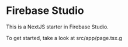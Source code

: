 # Firebase Studio

This is a NextJS starter in Firebase Studio.

To get started, take a look at src/app/page.tsx.g
